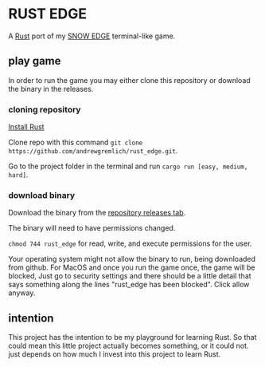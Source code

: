 # RUST EDGE

A [Rust](https://www.rust-lang.org/) port of my [SNOW EDGE](https://github.com/andrewgremlich/snow-edge) terminal-like game.

## play game

In order to run the game you may either clone this repository or download the binary in the releases.

### cloning repository

[Install Rust](https://www.rust-lang.org/tools/install)

Clone repo with this command `git clone https://github.com/andrewgremlich/rust_edge.git`.

Go to the project folder in the terminal and run `cargo run [easy, medium, hard]`.

### download binary

Download the binary from the [repository releases tab](https://github.com/andrewgremlich/rust_edge/releases).

The binary will need to have permissions changed.

`chmod 744 rust_edge` for read, write, and execute permissions for the user.

Your operating system might not allow the binary to run, being downloaded from github. For MacOS and once you run the game once, the game will be blocked, Just go to security settings and there should be a little detail that says something along the lines "rust_edge has been blocked". Click allow anyway.

## intention

This project has the intention to be my playground for learning Rust. So that could mean this little project actually becomes something, or it could not. just depends on how much I invest into this project to learn Rust.